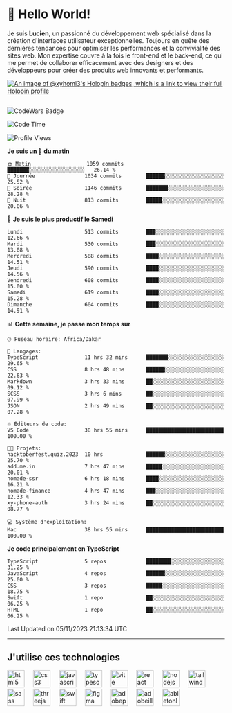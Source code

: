 # 👋 Hello World!

Je suis **Lucien**, un passionné du développement web spécialisé dans la création d'interfaces utilisateur exceptionnelles. Toujours en quête des dernières tendances pour optimiser les performances et la convivialité des sites web. Mon expertise couvre à la fois le front-end et le back-end, ce qui me permet de collaborer efficacement avec des designers et des développeurs pour créer des produits web innovants et performants.

[![An image of @xyhomi3's Holopin badges, which is a link to view their full Holopin profile](https://holopin.me/xyhomi3)](https://holopin.io/@xyhomi3)

##

![CodeWars Badge](https://www.codewars.com/users/xyhomi3/badges/small)

<!--START_SECTION:waka-->
![Code Time](http://img.shields.io/badge/Code%20Time-194%20hrs%2024%20mins-blue)

![Profile Views](http://img.shields.io/badge/Vues%20du%20profil-5-blue)

**Je suis un 🐤 du matin** 

```text
🌞 Matin                  1059 commits        ███████░░░░░░░░░░░░░░░░░░   26.14 % 
🌆 Journée                1034 commits        ██████░░░░░░░░░░░░░░░░░░░   25.52 % 
🌃 Soirée                 1146 commits        ███████░░░░░░░░░░░░░░░░░░   28.28 % 
🌙 Nuit                   813 commits         █████░░░░░░░░░░░░░░░░░░░░   20.06 % 
```
📅 **Je suis le plus productif le Samedi** 

```text
Lundi                    513 commits         ███░░░░░░░░░░░░░░░░░░░░░░   12.66 % 
Mardi                    530 commits         ███░░░░░░░░░░░░░░░░░░░░░░   13.08 % 
Mercredi                 588 commits         ████░░░░░░░░░░░░░░░░░░░░░   14.51 % 
Jeudi                    590 commits         ████░░░░░░░░░░░░░░░░░░░░░   14.56 % 
Vendredi                 608 commits         ████░░░░░░░░░░░░░░░░░░░░░   15.00 % 
Samedi                   619 commits         ████░░░░░░░░░░░░░░░░░░░░░   15.28 % 
Dimanche                 604 commits         ████░░░░░░░░░░░░░░░░░░░░░   14.91 % 
```


📊 **Cette semaine, je passe mon temps sur** 

```text
🕑︎ Fuseau horaire: Africa/Dakar

💬 Langages: 
TypeScript               11 hrs 32 mins      ███████░░░░░░░░░░░░░░░░░░   29.65 % 
CSS                      8 hrs 48 mins       ██████░░░░░░░░░░░░░░░░░░░   22.63 % 
Markdown                 3 hrs 33 mins       ██░░░░░░░░░░░░░░░░░░░░░░░   09.12 % 
SCSS                     3 hrs 6 mins        ██░░░░░░░░░░░░░░░░░░░░░░░   07.99 % 
JSON                     2 hrs 49 mins       ██░░░░░░░░░░░░░░░░░░░░░░░   07.28 % 

🔥 Éditeurs de code: 
VS Code                  38 hrs 55 mins      █████████████████████████   100.00 % 

🐱‍💻 Projets: 
hacktoberfest.quiz.2023  10 hrs              ██████░░░░░░░░░░░░░░░░░░░   25.70 % 
add.me.in                7 hrs 47 mins       █████░░░░░░░░░░░░░░░░░░░░   20.01 % 
nomade-ssr               6 hrs 18 mins       ████░░░░░░░░░░░░░░░░░░░░░   16.21 % 
nomade-finance           4 hrs 47 mins       ███░░░░░░░░░░░░░░░░░░░░░░   12.33 % 
xy-phone-auth            3 hrs 24 mins       ██░░░░░░░░░░░░░░░░░░░░░░░   08.77 % 

💻 Système d'exploitation: 
Mac                      38 hrs 55 mins      █████████████████████████   100.00 % 
```

**Je code principalement en TypeScript** 

```text
TypeScript               5 repos             ████████░░░░░░░░░░░░░░░░░   31.25 % 
JavaScript               4 repos             ██████░░░░░░░░░░░░░░░░░░░   25.00 % 
CSS                      3 repos             █████░░░░░░░░░░░░░░░░░░░░   18.75 % 
Swift                    1 repo              ██░░░░░░░░░░░░░░░░░░░░░░░   06.25 % 
HTML                     1 repo              ██░░░░░░░░░░░░░░░░░░░░░░░   06.25 % 
```




 Last Updated on 05/11/2023 21:13:34 UTC
<!--END_SECTION:waka-->
---

## J'utilise ces technologies

<div align="left">
  <img src="https://skillicons.dev/icons?i=html" height="40" alt="html5 logo"  />
  <img width="12" />
  <img src="https://skillicons.dev/icons?i=css" height="40" alt="css3 logo"  />
  <img width="12" />
  <img src="https://skillicons.dev/icons?i=js" height="40" alt="javascript logo"  />
  <img width="12" />
  <img src="https://skillicons.dev/icons?i=ts" height="40" alt="typescript logo"  />
  <img width="12" />
  <img src="https://skillicons.dev/icons?i=vite" height="40" alt="vite logo"  />
  <img width="12" />
  <img src="https://skillicons.dev/icons?i=react" height="40" alt="react logo"  />
  <img width="12" />
  <img src="https://cdn.jsdelivr.net/gh/devicons/devicon/icons/nodejs/nodejs-original.svg" height="40" alt="nodejs logo"  />
  <img width="12" />
  <img src="https://skillicons.dev/icons?i=tailwind" height="40" alt="tailwindcss logo"  />
  <img width="12" />
  <img src="https://skillicons.dev/icons?i=sass" height="40" alt="sass logo"  />
  <img width="12" />
  <img src="https://skillicons.dev/icons?i=threejs" height="40" alt="threejs logo"  />
  <img width="12" />
  <img src="https://skillicons.dev/icons?i=swift" height="40" alt="swift logo"  />
  <img width="12" />
  <img src="https://skillicons.dev/icons?i=figma" height="40" alt="figma logo"  />
  <img width="12" />
  <img src="https://skillicons.dev/icons?i=ps" height="40" alt="adobephotoshop logo"  />
  <img width="12" />
  <img src="https://skillicons.dev/icons?i=ai" height="40" alt="adobeillustrator logo"  />
  <img width="12" />
  <img src="https://skillicons.dev/icons?i=ableton" height="40" alt="abletonlive logo"  />
</div>



